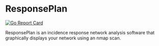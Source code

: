 # ResponsePlan 

[![Go Report Card](https://goreportcard.com/badge/github.com/Lutz-Pfannenschmidt/ResponsePlan)](https://goreportcard.com/report/github.com/Lutz-Pfannenschmidt/ResponsePlan)

ResponsePlan is an incidence response network analysis software that graphically displays your network using an nmap scan.
